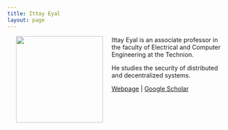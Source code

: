 ```yaml
---
title: Ittay Eyal
layout: page
---
```


<img align="left" width="200" height="200" src="../img/ittayEyal.jpg" hspace="20">

Ittay Eyal is an associate professor in the faculty of Electrical and Computer Engineering at the Technion.

He studies the security of distributed and decentralized systems.

[Webpage](https://ittayeyal.github.io/) \| [Google Scholar](https://scholar.google.ch/citations?user=1oUGY7cAAAAJ&hl=en&oi=ao)
